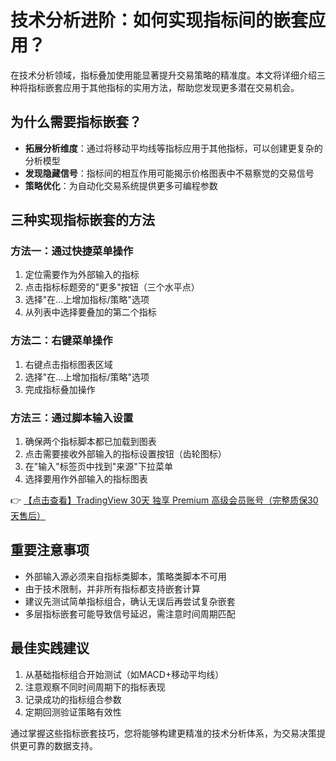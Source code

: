 # 技术分析进阶：如何实现指标间的嵌套应用？

在技术分析领域，指标叠加使用能显著提升交易策略的精准度。本文将详细介绍三种将指标嵌套应用于其他指标的实用方法，帮助您发现更多潜在交易机会。

## 为什么需要指标嵌套？

- **拓展分析维度**：通过将移动平均线等指标应用于其他指标，可以创建更复杂的分析模型
- **发现隐藏信号**：指标间的相互作用可能揭示价格图表中不易察觉的交易信号
- **策略优化**：为自动化交易系统提供更多可编程参数

## 三种实现指标嵌套的方法

### 方法一：通过快捷菜单操作
1. 定位需要作为外部输入的指标
2. 点击指标标题旁的"更多"按钮（三个水平点）
3. 选择"在...上增加指标/策略"选项
4. 从列表中选择要叠加的第二个指标

### 方法二：右键菜单操作
1. 右键点击指标图表区域
2. 选择"在...上增加指标/策略"选项
3. 完成指标叠加操作

### 方法三：通过脚本输入设置
1. 确保两个指标脚本都已加载到图表
2. 点击需要接收外部输入的指标设置按钮（齿轮图标）
3. 在"输入"标签页中找到"来源"下拉菜单
4. 选择要用作外部输入的指标图表

👉 [【点击查看】TradingView 30天 独享 Premium 高级会员账号（完整质保30天售后）](https://bit.ly/TradingView-Pro)

## 重要注意事项

- 外部输入源必须来自指标类脚本，策略类脚本不可用
- 由于技术限制，并非所有指标都支持嵌套计算
- 建议先测试简单指标组合，确认无误后再尝试复杂嵌套
- 多层指标嵌套可能导致信号延迟，需注意时间周期匹配

## 最佳实践建议

1. 从基础指标组合开始测试（如MACD+移动平均线）
2. 注意观察不同时间周期下的指标表现
3. 记录成功的指标组合参数
4. 定期回测验证策略有效性

通过掌握这些指标嵌套技巧，您将能够构建更精准的技术分析体系，为交易决策提供更可靠的数据支持。